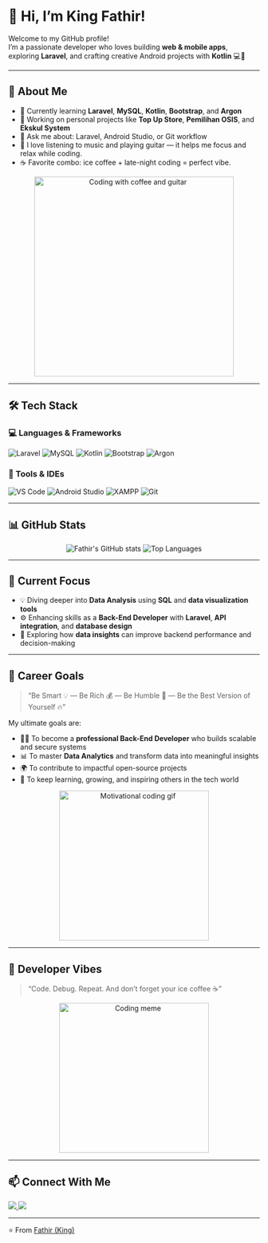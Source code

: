 # 👑 Hi, I’m King Fathir!

Welcome to my GitHub profile!  
I’m a passionate developer who loves building **web & mobile apps**, exploring **Laravel**, and crafting creative Android projects with **Kotlin** 💻📱  

---

## 🚀 About Me
- 🌱 Currently learning **Laravel**, **MySQL**, **Kotlin**, **Bootstrap**, and **Argon**
- 🔭 Working on personal projects like **Top Up Store**, **Pemilihan OSIS**, and **Ekskul System**
- 💬 Ask me about: Laravel, Android Studio, or Git workflow
- 🎸 I love listening to music and playing guitar — it helps me focus and relax while coding.
- ☕ Favorite combo: ice coffee + late-night coding = perfect vibe.
<p align="center">
  <img src="https://i.pinimg.com/originals/89/5c/70/895c706a3cc6c753da3b0831d7a54ad0.gif" width="400" alt="Coding with coffee and guitar" />
</p>

---

## 🛠️ Tech Stack

### 💻 Languages & Frameworks
![Laravel](https://img.shields.io/badge/Laravel-FF2D20?style=for-the-badge&logo=laravel&logoColor=white)
![MySQL](https://img.shields.io/badge/MySQL-005C84?style=for-the-badge&logo=mysql&logoColor=white)
![Kotlin](https://img.shields.io/badge/Kotlin-0095D5?style=for-the-badge&logo=kotlin&logoColor=white)
![Bootstrap](https://img.shields.io/badge/Bootstrap-7952B3?style=for-the-badge&logo=bootstrap&logoColor=white)
![Argon](https://img.shields.io/badge/Argon_Template-4A90E2?style=for-the-badge&logo=bootstrap&logoColor=white)

### 🧰 Tools & IDEs
![VS Code](https://img.shields.io/badge/VS_Code-0078d7?style=for-the-badge&logo=visual%20studio%20code&logoColor=white)
![Android Studio](https://img.shields.io/badge/Android_Studio-3DDC84?style=for-the-badge&logo=android-studio&logoColor=white)
![XAMPP](https://img.shields.io/badge/XAMPP-F37623?style=for-the-badge&logo=xampp&logoColor=white)
![Git](https://img.shields.io/badge/Git-F05032?style=for-the-badge&logo=git&logoColor=white)

---

## 📊 GitHub Stats
<p align="center">
  <img src="https://github-readme-stats.vercel.app/api?username=fathirnih&show_icons=true&theme=radical" alt="Fathir's GitHub stats" />
  <img src="https://github-readme-stats.vercel.app/api/top-langs/?username=fathirnih&layout=compact&theme=radical" alt="Top Languages" />
</p>

---

## 🧩 Current Focus
- 💡 Diving deeper into **Data Analysis** using **SQL** and **data visualization tools**
- ⚙️ Enhancing skills as a **Back-End Developer** with **Laravel**, **API integration**, and **database design**
- 🧠 Exploring how **data insights** can improve backend performance and decision-making

---

## 🎯 Career Goals
> “Be Smart 💡 — Be Rich 💰 — Be Humble 🤝 — Be the Best Version of Yourself 🔥”

My ultimate goals are:
- 🧑‍💻 To become a **professional Back-End Developer** who builds scalable and secure systems  
- 📊 To master **Data Analytics** and transform data into meaningful insights  
- 🌍 To contribute to impactful open-source projects  
- 🚀 To keep learning, growing, and inspiring others in the tech world  

<p align="center">
  <img src="https://media.giphy.com/media/f6hnhHkks8bk4jwjh3/giphy.gif" width="300" alt="Motivational coding gif" />
</p>

---

## 🧠 Developer Vibes
> “Code. Debug. Repeat. And don’t forget your ice coffee ☕”

<p align="center">
  <img src="https://media.giphy.com/media/L8K62iTDkzGX6/giphy.gif" width="300" alt="Coding meme" />
</p>

---

## 📫 Connect With Me
<p align="left">
  <a href="https://www.instagram.com/fatthth" target="_blank">
    <img src="https://img.shields.io/badge/Instagram-E4405F?style=for-the-badge&logo=instagram&logoColor=white"/>
  </a>
  <a href="mailto:fathirulfatih29@gmail.com">
    <img src="https://img.shields.io/badge/Email-D14836?style=for-the-badge&logo=gmail&logoColor=white"/>
  </a>
</p>

---

⭐️ From [Fathir (King)](https://github.com/fathirnih)
